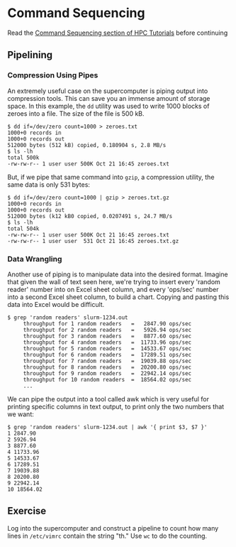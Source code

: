 ---
---

# Command Sequencing

Read the [Command Sequencing section of HPC Tutorials](https://rc.byu.edu/course/EijkhoutHPCtutorials.pdf#subsection.1.5.3) before continuing



## Pipelining

### Compression Using Pipes

An extremely useful case on the supercomputer is piping output into compression tools. This can save you an immense amount of storage space. In this example, the `dd` utility was used to write 1000 blocks of zeroes into a file. The size of the file is 500 kB.

```shell
$ dd if=/dev/zero count=1000 > zeroes.txt
1000+0 records in
1000+0 records out
512000 bytes (512 kB) copied, 0.180904 s, 2.8 MB/s
$ ls -lh
total 500k
-rw-rw-r-- 1 user user 500K Oct 21 16:45 zeroes.txt
```

But, if we pipe that same command into `gzip`, a compression utility, the same data is only 531 bytes:

```shell
$ dd if=/dev/zero count=1000 | gzip > zeroes.txt.gz
1000+0 records in
1000+0 records out
512000 bytes (k12 kB0 copied, 0.0207491 s, 24.7 MB/s
$ ls -lh
total 504k
-rw-rw-r-- 1 user user 500K Oct 21 16:45 zeroes.txt
-rw-rw-r-- 1 user user  531 Oct 21 16:45 zeroes.txt.gz
```

### Data Wrangling

Another use of piping is to manipulate data into the desired format. Imagine that given the wall of text seen here, we're trying to insert every 'random reader' number into on Excel sheet column, and every 'ops/sec' number into a second Excel sheet column, to build a chart. Copying and pasting this data into Excel would be difficult.

```shell
$ grep 'random readers' slurm-1234.out
     throughput for 1 random readers   =   2847.90 ops/sec
     throughput for 2 random readers   =   5926.94 ops/sec
     throughput for 3 random readers   =   8877.60 ops/sec
     throughput for 4 random readers   =  11733.96 ops/sec
     throughput for 5 random readers   =  14533.67 ops/sec
     throughput for 6 random readers   =  17289.51 ops/sec
     throughput for 7 random readers   =  19039.88 ops/sec
     throughput for 8 random readers   =  20200.80 ops/sec
     throughput for 9 random readers   =  22942.14 ops/sec
     throughput for 10 random readers  =  18564.02 ops/sec
     ...
```

We can pipe the output into a tool called awk which is very useful for printing specific columns in text output, to print only the two numbers that we want:

```shell
$ grep 'random readers' slurm-1234.out | awk '{ print $3, $7 }'
1 2847.90
2 5926.94
3 8877.60
4 11733.96
5 14533.67
6 17289.51
7 19039.88
8 20200.80
9 22942.14
10 18564.02
```



## Exercise

Log into the supercomputer and construct a pipeline to count how many lines in `/etc/vimrc` contain the string "th." Use `wc` to do the counting.
